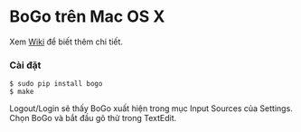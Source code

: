 BoGo trên Mac OS X
==================

Xem [Wiki](https://github.com/BoGoEngine/bogo-osx/wiki) để biết thêm chi tiết.

### Cài đặt

```
$ sudo pip install bogo
$ make
```

Logout/Login sẽ thấy BoGo xuất hiện trong mục Input Sources của Settings. Chọn BoGo và bắt đầu gõ thử trong TextEdit.

